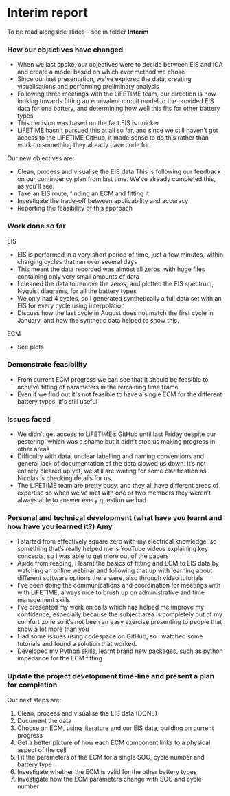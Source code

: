 # Interim report
To be read alongside slides - see in folder **Interim**

### How our objectives have changed
- When we last spoke, our objectives were to decide between EIS and ICA and create a model based on which ever method we chose
- Since our last presentation, we've explored the data, creating visualisations and performing preliminary analysis
- Following three meetings with the LiFETIME team, our direction is now looking towards fitting an equivalent circuit model to the provided EIS data for one battery, and determining how well this fits for other battery types
- This decision was based on the fact EIS is quicker
- LiFETIME hasn't pursued this at all so far, and since we still haven't got access to the LiFETIME GitHub, it made sense to do this rather than work on something they already have code for 

Our new objectives are:
- Clean, process and visualise the EIS data 
This is following our feedback on our contingency plan from last time. We've already completed this, as you'll see.
- Take an EIS route, finding an ECM and fitting it
- Investigate the trade-off between applicability and accuracy
- Reporting the feasibility of this approach


### Work done so far 

EIS
- EIS is performed in a very short period of time, just a few minutes, within charging cycles that ran over several days
- This meant the data recorded was almost all zeros, with huge files containing only very small amounts of data 
- I cleaned the data to remove the zeros, and plotted the EIS spectrum, Nyquist diagrams, for all the battery types
- We only had 4 cycles, so I generated synthetically a full data set with an EIS for every cycle using interpolation
- Discuss how the last cycle in August does not match the first cycle in January, and how the synthetic data helped to show this.

ECM
- See plots

### Demonstrate feasibility
- From current ECM progress we can see that it should be feasible to achieve fitting of parameters in the remaining time frame
- Even if we find out it's not feasible to have a single ECM for the different battery types, it's still useful

### Issues faced
- We didn’t get access to LiFETIME’s GitHub until last Friday despite our pestering, which was a shame but it didn’t stop us making progress in other areas
- Difficulty with data, unclear labelling and naming conventions and general lack of documentation of the data slowed us down. It’s not entirely cleared up yet, we still are waiting for some clarification as Nicolas is checking details for us.
- The LiFETIME team are pretty busy, and they all have different areas of expertise so when we’ve met with one or two members they weren’t always able to answer every question we had

### Personal and technical development (what have you learnt and how have you learned it?) Amy
- I started from effectively square zero with my electrical knowledge, so something that’s really helped me is YouTube videos explaining key concepts, so I was able to get more out of the papers
- Aside from reading, I learnt the basics of fitting and ECM to EIS data by watching an online webinar and following that up with learning about different software options there were, also through video tutorials
- I’ve been doing the communications and coordination for meetings with with LiFETIME, always nice to brush up on administrative and time management skills
- I’ve presented my work on calls which has helped me improve my confidence, especially because the subject area is completely out of my comfort zone so it’s not been an easy exercise presenting to people that know a lot more than you
- Had some issues using codespace on GitHub, so I watched some tutorials and found a solution that worked. 
- Developed my Python skills, learnt brand new packages, such as python impedance for the ECM fitting

### Update the project development time-line and present a plan for completion
Our next steps are:
1. Clean, process and visualise the EIS data (DONE)
1. Document the data
1. Choose an ECM, using literature and our EIS data, building on current progress
1. Get a better picture of how each ECM component links to a physical aspect of the cell
1. Fit the parameters of the ECM for a single SOC, cycle number and battery type
1. Investigate whether the ECM is valid for the other battery types
1. Investigate how the ECM parameters change with SOC and cycle number


